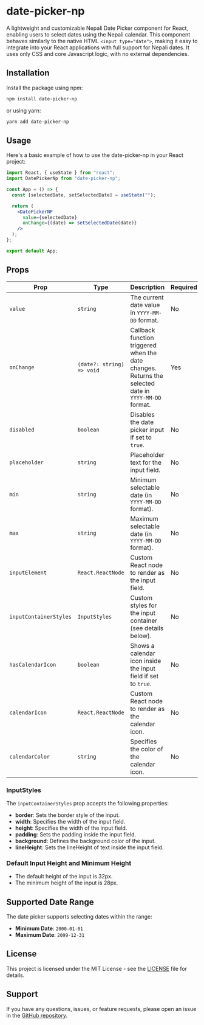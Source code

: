 # date-picker-np

A lightweight and customizable Nepali Date Picker component for React, enabling users to select dates using the Nepali calendar. This component behaves similarly to the native HTML `<input type="date">`, making it easy to integrate into your React applications with full support for Nepali dates. It uses only CSS and core Javascript logic, with no external dependencies.

## Installation

Install the package using npm:

```bash
npm install date-picker-np
```

or using yarn:

```bash
yarn add date-picker-np
```

## Usage

Here's a basic example of how to use the date-picker-np in your React project:

```jsx
import React, { useState } from "react";
import DatePickerNp from "date-picker-np";

const App = () => {
  const [selectedDate, setSelectedDate] = useState("");

  return (
    <DatePickerNP
      value={selectedDate}
      onChange={(date) => setSelectedDate(date)}
    />
  );
};

export default App;
```

## Props

| Prop                   | Type                      | Description                                                                                          | Required |
| ---------------------- | ------------------------- | ---------------------------------------------------------------------------------------------------- | -------- |
| `value`                | `string`                  | The current date value in `YYYY-MM-DD` format.                                                       | No       |
| `onChange`             | `(date?: string) => void` | Callback function triggered when the date changes. Returns the selected date in `YYYY-MM-DD` format. | Yes      |
| `disabled`             | `boolean`                 | Disables the date picker input if set to `true`.                                                     | No       |
| `placeholder`          | `string`                  | Placeholder text for the input field.                                                                | No       |
| `min`                  | `string`                  | Minimum selectable date (in `YYYY-MM-DD` format).                                                    | No       |
| `max`                  | `string`                  | Maximum selectable date (in `YYYY-MM-DD` format).                                                    | No       |
| `inputElement`         | `React.ReactNode`         | Custom React node to render as the input field.                                                      | No       |
| `inputContainerStyles` | `InputStyles`             | Custom styles for the input container (see details below).                                           | No       |
| `hasCalendarIcon`      | `boolean`                 | Shows a calendar icon inside the input field if set to `true`.                                       | No       |
| `calendarIcon`         | `React.ReactNode`         | Custom React node to render as the calendar icon.                                                    | No       |
| `calendarColor`        | `string`                  | Specifies the color of the calendar icon.                                                            | No       |

### InputStyles

The `inputContainerStyles` prop accepts the following properties:

- **border**: Sets the border style of the input.
- **width**: Specifies the width of the input field.
- **height**: Specifies the width of the input field.
- **padding**: Sets the padding inside the input field.
- **background**: Defines the background color of the input.
- **lineHeight**: Sets the lineHeight of text inside the input field.

### Default Input Height and Minimum Height

- The default height of the input is 32px.
- The minimum height of the input is 28px.

## Supported Date Range

The date picker supports selecting dates within the range:

- **Minimum Date**: `2000-01-01`
- **Maximum Date**: `2099-12-31`

## License

This project is licensed under the MIT License - see the [LICENSE](https://github.com/DipendraPaudel/date-picker-np/blob/main/LICENSE) file for details.

## Support

If you have any questions, issues, or feature requests, please open an issue in the [GitHub repository](https://github.com/DipendraPaudel/date-picker-np/issues).
